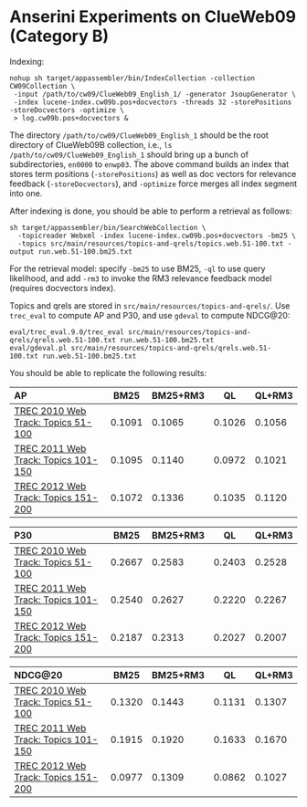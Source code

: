 # Anserini Experiments on ClueWeb09 (Category B)

Indexing:

```
nohup sh target/appassembler/bin/IndexCollection -collection CW09Collection \
 -input /path/to/cw09/ClueWeb09_English_1/ -generator JsoupGenerator \
 -index lucene-index.cw09b.pos+docvectors -threads 32 -storePositions -storeDocvectors -optimize \
 > log.cw09b.pos+docvectors &
```

The directory `/path/to/cw09/ClueWeb09_English_1` should be the root directory of ClueWeb09B collection, i.e., 
`ls /path/to/cw09/ClueWeb09_English_1` should bring up a bunch of subdirectories, `en0000` to `enwp03`. The above 
command builds an index that stores term positions (`-storePositions`) as well as doc vectors for relevance feedback 
(`-storeDocvectors`), and `-optimize` force merges all index segment into one.

After indexing is done, you should be able to perform a retrieval as follows:

```
sh target/appassembler/bin/SearchWebCollection \
  -topicreader Webxml -index lucene-index.cw09b.pos+docvectors -bm25 \
  -topics src/main/resources/topics-and-qrels/topics.web.51-100.txt -output run.web.51-100.bm25.txt
```

For the retrieval model: specify `-bm25` to use BM25, `-ql` to use query likelihood, and add `-rm3` to invoke the RM3 
relevance feedback model (requires docvectors index).

Topics and qrels are stored in `src/main/resources/topics-and-qrels/`. Use `trec_eval` to compute AP and P30, and use 
`gdeval` to compute NDCG@20:

```
eval/trec_eval.9.0/trec_eval src/main/resources/topics-and-qrels/qrels.web.51-100.txt run.web.51-100.bm25.txt
eval/gdeval.pl src/main/resources/topics-and-qrels/qrels.web.51-100.txt run.web.51-100.bm25.txt
```

You should be able to replicate the following results:

AP                                                                            | BM25   |BM25+RM3| QL     | QL+RM3
:-----------------------------------------------------------------------------|--------|--------|--------|--------
[TREC 2010 Web Track: Topics 51-100](http://trec.nist.gov/data/web10.html)    | 0.1091 | 0.1065 | 0.1026 | 0.1056
[TREC 2011 Web Track: Topics 101-150](http://trec.nist.gov/data/web2011.html) | 0.1095 | 0.1140 | 0.0972 | 0.1021
[TREC 2012 Web Track: Topics 151-200](http://trec.nist.gov/data/web2012.html) | 0.1072 | 0.1336 | 0.1035 | 0.1120


P30                                                                           | BM25   |BM25+RM3| QL     | QL+RM3
:-----------------------------------------------------------------------------|--------|--------|--------|--------
[TREC 2010 Web Track: Topics 51-100](http://trec.nist.gov/data/web10.html)    | 0.2667 | 0.2583 | 0.2403 | 0.2528
[TREC 2011 Web Track: Topics 101-150](http://trec.nist.gov/data/web2011.html) | 0.2540 | 0.2627 | 0.2220 | 0.2267
[TREC 2012 Web Track: Topics 151-200](http://trec.nist.gov/data/web2012.html) | 0.2187 | 0.2313 | 0.2027 | 0.2007

NDCG@20                                                                       | BM25   |BM25+RM3| QL     | QL+RM3
:-----------------------------------------------------------------------------|--------|--------|--------|--------
[TREC 2010 Web Track: Topics 51-100](http://trec.nist.gov/data/web10.html)    | 0.1320 | 0.1443 | 0.1131 | 0.1307
[TREC 2011 Web Track: Topics 101-150](http://trec.nist.gov/data/web2011.html) | 0.1915 | 0.1920 | 0.1633 | 0.1670
[TREC 2012 Web Track: Topics 151-200](http://trec.nist.gov/data/web2012.html) | 0.0977 | 0.1309 | 0.0862 | 0.1027
